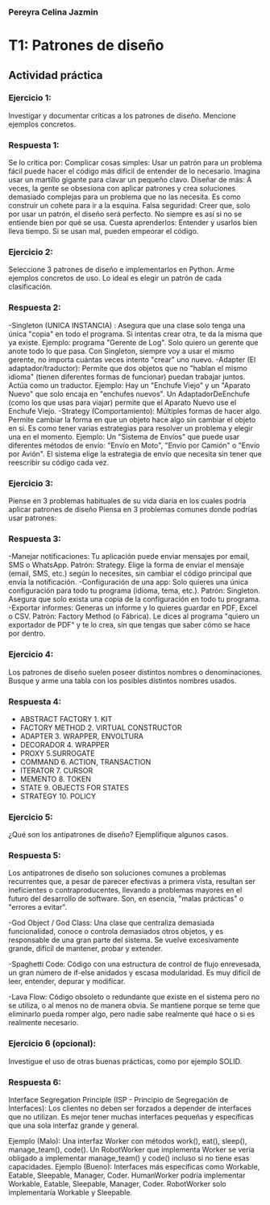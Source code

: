 ### Pereyra Celina Jazmin


# T1: Patrones de diseño

## Actividad práctica

### Ejercicio 1: 
Investigar y documentar críticas a los patrones de diseño. Mencione ejemplos concretos.

### Respuesta 1:
Se lo critica por:
Complicar cosas simples: Usar un patrón para un problema fácil puede hacer el código más difícil de entender de lo necesario. Imagina usar un martillo gigante para clavar un pequeño clavo.
Diseñar de más: A veces, la gente se obsesiona con aplicar patrones y crea soluciones demasiado complejas para un problema que no las necesita. Es como construir un cohete para ir a la esquina.
Falsa seguridad: Creer que, solo por usar un patrón, el diseño será perfecto. No siempre es así si no se entiende bien por qué se usa.
Cuesta aprenderlos: Entender y usarlos bien lleva tiempo. Si se usan mal, pueden empeorar el código.

### Ejercicio 2:
Seleccione 3 patrones de diseño e implementarlos en Python. Arme ejemplos concretos de uso. Lo ideal es
elegir un patrón de cada clasificación.

### Respuesta 2:
-Singleton (UNICA INSTANCIA) : Asegura que una clase solo tenga una única "copia" en todo el programa. Si intentas crear otra, te da la misma que ya existe.
Ejemplo: programa "Gerente de Log". Solo quiero un gerente que anote todo lo que pasa. Con Singleton, siempre voy a usar el mismo gerente, no importa cuántas veces intento "crear" uno nuevo.
-Adapter (El adaptador/traductor): Permite que dos objetos que no "hablan el mismo idioma" (tienen diferentes formas de funcionar) puedan trabajar juntos. Actúa como un traductor.
Ejemplo: Hay un "Enchufe Viejo" y un "Aparato Nuevo" que solo encaja en "enchufes nuevos". Un AdaptadorDeEnchufe (como los que usas para viajar) permite que el Aparato Nuevo use el Enchufe Viejo.
-Strategy (Comportamiento): Múltiples formas de hacer algo. Permite cambiar la forma en que un objeto hace algo sin cambiar el objeto en sí. Es como tener varias estrategias para resolver un problema y elegir una en el momento.
Ejemplo: Un "Sistema de Envíos" que puede usar diferentes métodos de envío: "Envío en Moto", "Envío por Camión" o "Envío por Avión". El sistema elige la estrategia de envío que necesita sin tener que reescribir su código cada vez.

### Ejercicio 3:
Piense en 3 problemas habituales de su vida diaria en los cuales podría aplicar patrones de diseño
Piensa en 3 problemas comunes donde podrías usar patrones:

### Respuesta 3:
-Manejar notificaciones: Tu aplicación puede enviar mensajes por email, SMS o WhatsApp.
Patrón: Strategy. Elige la forma de enviar el mensaje (email, SMS, etc.) según lo necesites, sin cambiar el código principal que envía la notificación.
-Configuración de una app: Solo quieres una única configuración para todo tu programa (idioma, tema, etc.).
Patrón: Singleton. Asegura que solo exista una copia de la configuración en todo tu programa.
-Exportar informes: Generas un informe y lo quieres guardar en PDF, Excel o CSV.
Patrón: Factory Method (o Fábrica). Le dices al programa "quiero un exportador de PDF" y te lo crea, sin que tengas que saber cómo se hace por dentro.

### Ejercicio 4:
Los patrones de diseño suelen poseer distintos nombres o denominaciones. Busque y arme una tabla con
los posibles distintos nombres usados.

 ### Respuesta 4:
- ABSTRACT FACTORY 1. KIT
- FACTORY METHOD 2. VIRTUAL CONSTRUCTOR
- ADAPTER 3. WRAPPER, ENVOLTURA
- DECORADOR 4. WRAPPER
- PROXY 5.SURROGATE
- COMMAND 6. ACTION, TRANSACTION
- ITERATOR 7. CURSOR
- MEMENTO 8. TOKEN
- STATE 9. OBJECTS FOR STATES
- STRATEGY 10. POLICY

### Ejercicio 5:
¿Qué son los antipatrones de diseño? Ejemplifique algunos casos.

### Respuesta 5:
Los antipatrones de diseño son soluciones comunes a problemas recurrentes que, a pesar de parecer efectivas a primera vista, resultan ser ineficientes o contraproducentes, llevando a problemas mayores en el futuro del desarrollo de software. Son, en esencia, "malas prácticas" o "errores a evitar".

-God Object / God Class: Una clase que centraliza demasiada funcionalidad, conoce o controla demasiados otros objetos, y es responsable de una gran parte del sistema. Se vuelve excesivamente grande, difícil de mantener, probar y extender.

-Spaghetti Code: Código con una estructura de control de flujo enrevesada, un gran número de if-else anidados y escasa modularidad. Es muy difícil de leer, entender, depurar y modificar.

-Lava Flow: Código obsoleto o redundante que existe en el sistema pero no se utiliza, o al menos no de manera obvia. Se mantiene porque se teme que eliminarlo pueda romper algo, pero nadie sabe realmente qué hace o si es realmente necesario.

### Ejercicio 6 (opcional):
Investigue el uso de otras buenas prácticas, como por ejemplo SOLID.

### Respuesta 6:
Interface Segregation Principle (ISP - Principio de Segregación de Interfaces): Los clientes no deben ser forzados a depender de interfaces que no utilizan. Es mejor tener muchas interfaces pequeñas y específicas que una sola interfaz grande y general.

Ejemplo (Malo): Una interfaz Worker con métodos work(), eat(), sleep(), manage_team(), code(). Un RobotWorker que implementa Worker se vería obligado a implementar manage_team() y code() incluso si no tiene esas capacidades.
Ejemplo (Bueno): Interfaces más específicas como Workable, Eatable, Sleepable, Manager, Coder. HumanWorker podría implementar Workable, Eatable, Sleepable, Manager, Coder. RobotWorker solo implementaría Workable y Sleepable.

